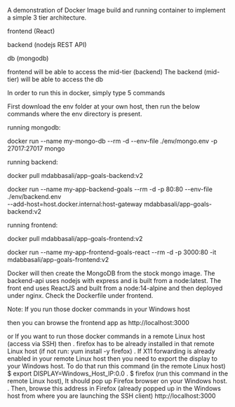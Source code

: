 A demonstration of Docker Image build and running container to implement a simple 3 tier architecture.

frontend (React)

backend (nodejs REST API)

db (mongodb)



frontend will be able to access the mid-tier (backend)
The backend (mid-tier) will be able to access the db


In order to run this in docker, simply type 5 commands

First download the env folder at your own host, then run the below commands where the env directory is present.

running mongodb:

docker run --name my-mongo-db --rm -d --env-file ./env/mongo.env  -p 27017:27017 mongo


running backend:

docker pull mdabbasali/app-goals-backend:v2

docker run --name my-app-backend-goals --rm -d -p 80:80 --env-file ./env/backend.env \
--add-host=host.docker.internal:host-gateway mdabbasali/app-goals-backend:v2


running frontend:

docker pull mdabbasali/app-goals-frontend:v2

docker run --name my-app-frontend-goals-react --rm -d -p 3000:80 -it mdabbasali/app-goals-frontend:v2


Docker will then create the MongoDB from the stock mongo image. 
The backend-api uses nodejs with express and is built from a node:latest. 
The front end uses ReactJS and built from a node:14-alpine and then deployed under nginx. Check the Dockerfile under frontend.


Note: If you run those docker commands in your Windows host 

then you can browse the frontend app as http://localhost:3000

or
If you want to run those docker commands in a remote Linux host (access via SSH) then 
  . firefox has to be already installed in that remote Linux host (if not run: yum install -y firefox)
  . If X11 forwarding is already enabled in your remote Linux host then you need to export the display to your Windows host. To do that run this command (in the remote Linux host) $ export DISPLAY=Windows_Host_IP:0.0 
  . $ firefox  (run this command in the remote Linux host), It should pop up Firefox browser on your Windows host.
  . Then, browse this address in Firefox (already popped up in the Windows host from where you are launching the SSH client) http://localhost:3000 

